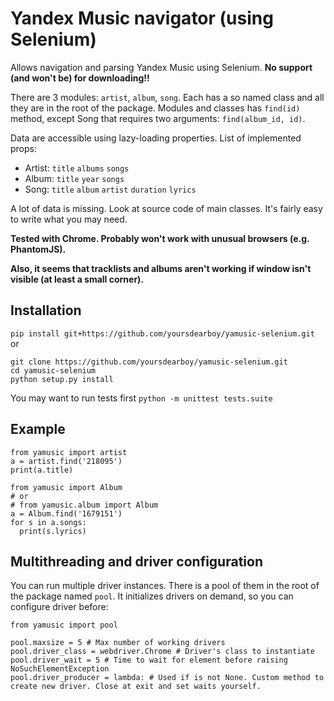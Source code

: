# Yandex Music navigator (using Selenium)

Allows navigation and parsing Yandex Music using Selenium. **No support (and won't be) for downloading!!**

There are 3 modules: `artist`, `album`, `song`. Each has a so named class and all they are in the root of the package. Modules and classes has `find(id)` method, except Song that requires two arguments: `find(album_id, id)`.

Data are accessible using lazy-loading properties. List of implemented props:

* Artist: `title` `albums` `songs`
* Album: `title` `year` `songs`
* Song: `title` `album` `artist` `duration` `lyrics`

A lot of data is missing. Look at source code of main classes. It's fairly easy to write what you may need.

**Tested with Chrome. Probably won't work with unusual browsers (e.g. PhantomJS).**

**Also, it seems that tracklists and albums aren't working if window isn't visible (at least a small corner).**

## Installation

`pip install git+https://github.com/yoursdearboy/yamusic-selenium.git` or

```
git clone https://github.com/yoursdearboy/yamusic-selenium.git
cd yamusic-selenium
python setup.py install
```

You may want to run tests first `python -m unittest tests.suite`

## Example

```
from yamusic import artist
a = artist.find('218095')
print(a.title)

from yamusic import Album
# or
# from yamusic.album import Album
a = Album.find('1679151')
for s in a.songs:
  print(s.lyrics)
```

## Multithreading and driver configuration

You can run multiple driver instances. There is a pool of them in the root of the package named `pool`. It initializes drivers on demand, so you can configure driver before:

```
from yamusic import pool

pool.maxsize = 5 # Max number of working drivers
pool.driver_class = webdriver.Chrome # Driver's class to instantiate
pool.driver_wait = 5 # Time to wait for element before raising NoSuchElementException
pool.driver_producer = lambda: # Used if is not None. Custom method to create new driver. Close at exit and set waits yourself.
```
